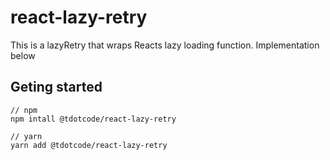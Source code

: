 # react-lazy-retry

This is a lazyRetry that wraps Reacts lazy loading function.
Implementation below

## Geting started

```
// npm
npm intall @tdotcode/react-lazy-retry

// yarn
yarn add @tdotcode/react-lazy-retry
```
